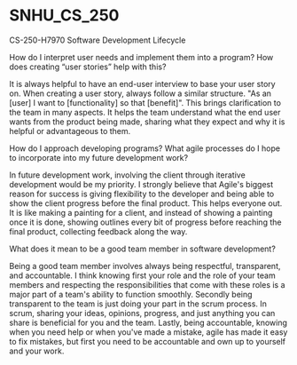# SNHU_CS_250
CS-250-H7970 Software Development Lifecycle

How do I interpret user needs and implement them into a program? How does creating “user stories” help with this?

It is always helpful to have an end-user interview to base your user story on. When creating a user story, always follow a similar structure. "As an [user] I want to [functionality] so that [benefit]". This brings clarification to the team in many aspects. It helps the team understand what the end user wants from the product being made, sharing what they expect and why it is helpful or advantageous to them.

How do I approach developing programs? What agile processes do I hope to incorporate into my future development work?

In future development work, involving the client through iterative development would be my priority. I strongly believe that Agile's biggest reason for success is giving flexibility to the developer and being able to show the client progress before the final product. This helps everyone out. It is like making a painting for a client, and instead of showing a painting once it is done, showing outlines every bit of progress before reaching the final product, collecting feedback along the way.

What does it mean to be a good team member in software development?

Being a good team member involves always being respectful, transparent, and accountable. I think knowing first your role and the role of your team members and respecting the responsibilities that come with these roles is a major part of a team's ability to function smoothly. Secondly being transparent to the team is just doing your part in the scrum process. In scrum, sharing your ideas, opinions, progress, and just anything you can share is beneficial for you and the team. Lastly, being accountable, knowing when you need help or when you've made a mistake, agile has made it easy to fix mistakes, but first you need to be accountable and own up to yourself and your work.
